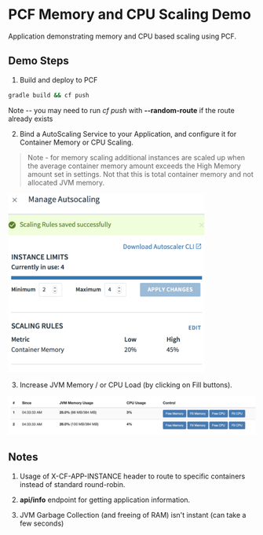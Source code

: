# PCF Memory and CPU Scaling Demo

Application demonstrating memory and CPU based scaling using PCF.

## Demo Steps

1. Build and deploy to PCF

```sh
gradle build && cf push
```

Note -- you may need to run *cf push* with **--random-route** if the route already exists

2. Bind a AutoScaling Service to your Application, and configure it for Container Memory or CPU Scaling.

> Note - for memory scaling additional instances are scaled up when the average container memory amount exceeds the High Memory amount set in settings.  Not that this is total container memory and not allocated JVM memory.

<img src="img/scaling.png" width="400">

3. Increase JVM Memory / or CPU Load (by clicking on Fill buttons).

<img src="img/gui.png" width="750">

## Notes

1. Usage of X-CF-APP-INSTANCE header to route to specific containers instead of standard round-robin.

2. **api/info** endpoint for getting application information.

3. JVM Garbage Collection (and freeing of RAM) isn't instant (can take a few seconds)


